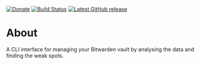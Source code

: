 [![Donate](https://img.shields.io/badge/-%E2%99%A5%20Donate-%23ff69b4)](https://hmlendea.go.ro/fund.html) [![Build Status](https://github.com/hmlendea/bitwarden-vault-manager/actions/workflows/dotnet.yml/badge.svg)](https://github.com/hmlendea/bitwarden-vault-manager/actions/workflows/dotnet.yml) [![Latest GitHub release](https://img.shields.io/github/v/release/hmlendea/bitwarden-vault-manager)](https://github.com/hmlendea/bitwarden-vault-manager/releases/latest)

# About

A CLI interface for managing your Bitwarden vault by analysing the data and finding the weak spots.
